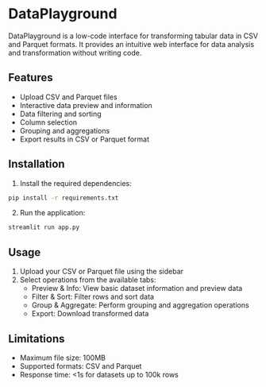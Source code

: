 # DataPlayground

DataPlayground is a low-code interface for transforming tabular data in CSV and Parquet formats. It provides an intuitive web interface for data analysis and transformation without writing code.

## Features

- Upload CSV and Parquet files
- Interactive data preview and information
- Data filtering and sorting
- Column selection
- Grouping and aggregations
- Export results in CSV or Parquet format

## Installation

1. Install the required dependencies:
```bash
pip install -r requirements.txt
```

2. Run the application:
```bash
streamlit run app.py
```

## Usage

1. Upload your CSV or Parquet file using the sidebar
2. Select operations from the available tabs:
   - Preview & Info: View basic dataset information and preview data
   - Filter & Sort: Filter rows and sort data
   - Group & Aggregate: Perform grouping and aggregation operations
   - Export: Download transformed data

## Limitations

- Maximum file size: 100MB
- Supported formats: CSV and Parquet
- Response time: <1s for datasets up to 100k rows
